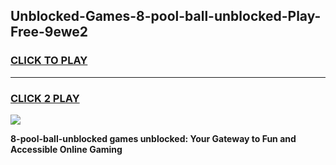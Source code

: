 
## Unblocked-Games-8-pool-ball-unblocked-Play-Free-9ewe2
<h3>
<a href="https://premium76.site?title=8-pool-ball-unblocked&ref=12A">CLICK TO PLAY</a></h3>
<hr>

<h3>
<a href="https://premium76.site?title=8-pool-ball-unblocked&ref=12A">CLICK 2 PLAY</a>
  
</h3>

<a href="https://premium76.site?title=8-pool-ball-unblocked&ref=12A"><img src="https://clearcache.store/games.png"></a>


**8-pool-ball-unblocked games unblocked: Your Gateway to Fun and Accessible Online Gaming**
